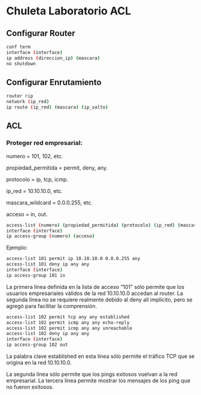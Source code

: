 # Chuleta Laboratorio ACL

## Configurar Router

```bash
conf term
interface (interface)
ip address (direccion_ip) (mascara)
no shutdown
```

## Configurar Enrutamiento

```bash
router rip
network (ip_red)
ip route (ip_red) (mascara) (ip_salto)
```

## ACL

### Proteger red empresarial:

numero = 101, 102, etc.

propiedad_permitida = permit, deny, any.

protocolo = ip, tcp, icmp.

ip_red = 10.10.10.0, etc.

mascara_wildcard = 0.0.0.255, etc.

acceso = in, out.

```bash
access-list (numero) (propiedad_permitida) (protocolo) (ip_red) (mascara_wildcard) (regla)
interface (interface)
ip access-group (numero) (acceso)
```

Ejemplo:

```bash
access-list 101 permit ip 10.10.10.0 0.0.0.255 any
access-list 101 deny ip any any
interface (interface)
ip access-group 101 in
```

La primera línea definida en la lista de acceso “101” sólo permite que los usuarios empresariales válidos de la red 10.10.10.0 accedan al router. La segunda línea no se requiere realmente debido al deny all implícito, pero se agregó para facilitar la comprensión.

```bash
access-list 102 permit tcp any any established
access-list 102 permit icmp any any echo-reply
access-list 102 permit icmp any any unreachable
access-list 102 deny ip any any
interface (interface)
ip access-group 102 out
```

La palabra clave established en esta línea sólo permite el tráfico TCP que se origina en la red 10.10.10.0.

La segunda línea sólo permite que los pings exitosos vuelvan a la red empresarial. La tercera línea permite mostrar los mensajes de los ping que no fueron exitosos.
